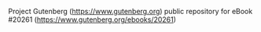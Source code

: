 Project Gutenberg (https://www.gutenberg.org) public repository for eBook #20261 (https://www.gutenberg.org/ebooks/20261)
